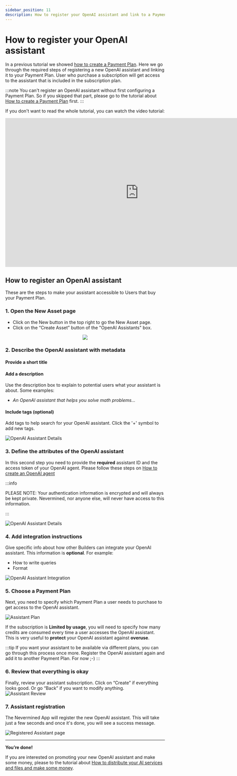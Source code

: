 ```yaml
---
sidebar_position: 11
description: How to register your OpenAI assistant and link to a Payment Plan
---
```


# How to register your OpenAI assistant

In a previous tutorial we showed [how to create a Payment Plan](create-plan). Here we go through the required steps of registering a new OpenAI assistant and linking it to your Payment Plan. User who purchase a subscription will get access to the assistant that is included in the subscription plan.

:::note
You can't register an OpenAI assistant without first configuring a Payment Plan. So if you skipped that part, please go to the tutorial about [How to create a Payment Plan](04-create-plan.md) first.
:::

If you don't want to read the whole tutorial, you can watch the video tutorial:

<p align="center">
<iframe width="840" height="470" src="https://www.youtube.com/embed/65rVHScjoGU?si=UkrpJK7tjtoXGlWE" title="YouTube video player" frameborder="0" allow="accelerometer; autoplay; clipboard-write; encrypted-media; gyroscope; picture-in-picture; web-share" allowfullscreen></iframe>
</p>

## How to register an OpenAI assistant

These are the steps to make your assistant accessible to Users that buy your Payment Plan.

### 1. Open the New Asset page

- Click on the New button in the top right to go the New Asset page.
- Click on the “Create Asset” button of the "OpenAI Assistants" box.

<p align="center"><img src="/images/tutorials/builders/new-assistant-tile.png"/></p>

### 2. Describe the OpenAI assistant with metadata

#### Provide a short title

#### Add a description

Use the description box to explain to potential users what your assistant is about. Some examples:

- _An OpenAI assistant that helps you solve math problems..._

#### Include tags (optional)

Add tags to help search for your OpenAI assistant.
Click the '+' symbol to add new tags.

![OpenAI Assistant Details](/images/tutorials/11-01-OpenAI-Assistant-Description.png)

### 3. Define the attributes of the OpenAI assistant

In this second step you need to provide the **required** assistant ID and the access token of your OpenAI agent. Please follow these steps on [How to create an OpenAI agent](10-openai-assistant.md)

:::info

PLEASE NOTE: Your authentication information is encrypted and will always be kept private. Nevermined, nor anyone else, will never have access to this information.

:::

![OpenAI Assistant Details](/images/tutorials/11-02-OpenAI-Assistant-Details.png)

### 4. Add integration instructions

Give specific info about how other Builders can integrate your OpenAI assistant. This information is **optional**. For example:

- How to write queries
- Format

![OpenAI Assistant Integration](/images/tutorials/11-03-OpenAI-Assistant-Integration.png)

### 5. Choose a Payment Plan

Next, you need to specify which Payment Plan a user needs to purchase to get access to the OpenAI assistant.

![Assistant Plan](/images/tutorials/11-06-OpenAI-Assistant-Plan.png)

If the subscription is **Limited by usage**, you will need to specify how many credits are consumed every time a user accesses the OpenAI assistant. This is very useful to **protect** your OpenAI assistant against **overuse**.

:::tip
If you want your assistant to be available via different plans, you can go through this process once more.
Register the OpenAI assistant again and add it to another Payment Plan. For now ;-)
:::

### 6. Review that everything is okay

Finally, review your assistant subscription. Click on “Create” if everything looks good. Or go “Back” if you want to modify anything.
![Assistant Review](/images/tutorials/11-04-OpenAI-Assistant-Review.png)

### 7. Assistant registration

The Nevermined App will register the new OpenAI assistant. This will take just a few seconds and once it's done, you will see a success message.

![Registered Assistant page](/images/tutorials/11-05-OpenAI-Assistant-Result.png)

---

**You’re done!**

If you are interested on promoting your new OpenAI assistant and make some money, please to the tutorial about [How to distribute your AI services and files and make some money](09-distribute.md).
